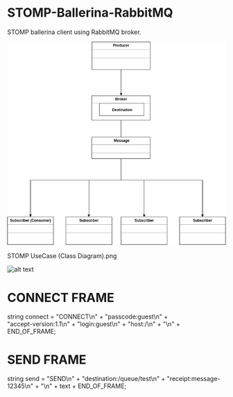 # STOMP-Ballerina-RabbitMQ
STOMP ballerina client using RabbitMQ broker.

![alt text](https://github.com/BilalRifas/STOMP-Ballerina-RabbitMQ/blob/master/STOMP%20Diagram.png)

STOMP UseCase (Class Diagram).png

![alt text](https://cdn-images-1.medium.com/max/800/1*6-dgobKL8tTQCXBsBPadqw.png)

 # CONNECT FRAME
  string connect = "CONNECT\n" + 
                   "passcode:guest\n" +  
                   "accept-version:1.1\n" + 
                   "login:guest\n" + 
                   "host:/\n" + 
                   "\n" + 
                   END_OF_FRAME;
                          
 # SEND FRAME
 string send = "SEND\n" + 
               "destination:/queue/test\n" + 
               "receipt:message-12345\n" + 
               "\n" + 
               text + 
               END_OF_FRAME;
